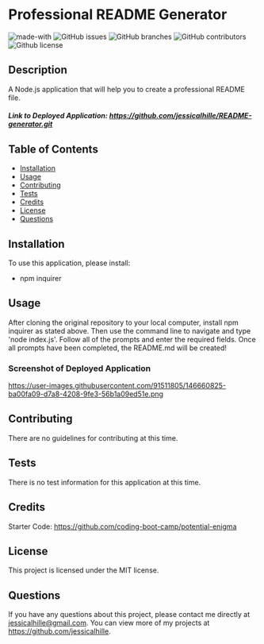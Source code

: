 # Professional README Generator
  ![made-with](https://img.shields.io/badge/Made%20with-JavaScript,Node.js-1f425f.svg)
  ![GitHub issues](https://img.shields.io/github/issues/jessicalhille/README-generator)
  ![GitHub branches](https://badgen.net/github/branches/jessicalhille/README-generator)
  ![GitHub contributors](https://img.shields.io/github/contributors/jessicalhille/README-generator)
  ![Github license](http://img.shields.io/badge/license-MIT-blue.svg)


  ## Description
  A Node.js application that will help you to create a professional README file.
  ##### Link to Deployed Application: https://github.com/jessicalhille/README-generator.git

  ## Table of Contents
  * [Installation](#installation)
  * [Usage](#usage)
  * [Contributing](#contributing)
  * [Tests](#tests)
  * [Credits](#credits)
  * [License](#license)
  * [Questions](#questions)

  ## Installation
  To use this application, please install:
  * npm inquirer

  ## Usage
  After cloning the original repository to your local computer, install npm inquirer as stated above. Then use the command line to navigate and type 'node index.js'. Follow all of the prompts and enter the required fields. Once all prompts have been completed, the README.md will be created!
  ### Screenshot of Deployed Application
  https://user-images.githubusercontent.com/91511805/146660825-ba00fa09-d7a8-4208-9fe3-56b1a09ed51e.png

  ## Contributing
  There are no guidelines for contributing at this time.

  ## Tests
  There is no test information for this application at this time.

  ## Credits
  Starter Code: https://github.com/coding-boot-camp/potential-enigma

  ## License
  This project is licensed under the MIT license.

  ## Questions
  If you have any questions about this project, please contact me directly at jessicalhille@gmail.com.
  You can view more of my projects at https://github.com/jessicalhille.

